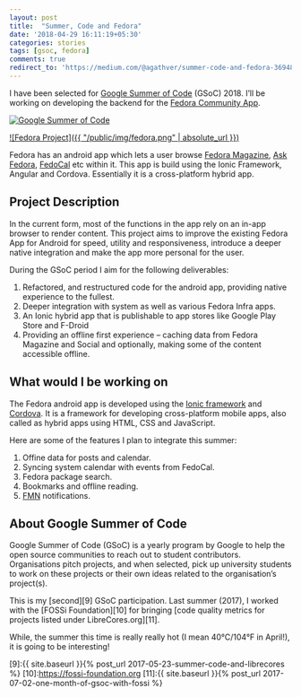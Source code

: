 ```yaml
---
layout: post
title:  "Summer, Code and Fedora"
date: '2018-04-29 16:11:19+05:30'
categories: stories
tags: [gsoc, fedora]
comments: true
redirect_to: 'https://medium.com/@agathver/summer-code-and-fedora-36948753fdf2'
---
```

I have been selected for [Google Summer of Code][1] (GSoC) 2018. I’ll be working on developing the backend for the [Fedora Community App][2].

[![Google Summer of Code](https://developers.google.com/open-source/gsoc/resources/downloads/GSoC-logo-horizontal.svg)](https://summerofcode.withgoogle.com)

[![Fedora Project]({{ "/public/img/fedora.png" | absolute_url }})](http://fedoraproject.org/)

Fedora has an android app which lets a user browse [Fedora Magazine][3], [Ask Fedora][4], [FedoCal][5] etc within it. This app is build using the Ionic Framework, Angular and Cordova. Essentially it is a cross-platform hybrid app.

## Project Description

In the current form, most of the functions in the app rely on an in-app browser to render content. This project aims to improve the existing Fedora App for Android for speed, utility and responsiveness, introduce a deeper native integration and make the app more personal for the user.

During the GSoC period I aim for the following deliverables:

1. Refactored, and restructured code for the android app, providing native experience to the fullest.
2. Deeper integration with system as well as various Fedora Infra apps.
3. An Ionic hybrid app that is publishable to app stores like Google Play Store and F-Droid
4. Providing an offline first experience – caching data from Fedora Magazine and Social and optionally, making some of the content accessible offline.

## What would I be working on

The Fedora android app is developed using the [Ionic framework][6] and [Cordova][7]. It is a framework for developing cross-platform mobile apps, also called as hybrid apps using HTML, CSS and JavaScript.

Here are some of the features I plan to integrate this summer:

1. Offine data for posts and calendar.
2. Syncing system calendar with events from FedoCal.
3. Fedora package search.
4. Bookmarks and offline reading.
5. [FMN][8] notifications.

## About Google Summer of Code

Google Summer of Code (GSoC) is a yearly program by Google to help the open source communities to reach out to student contributors. Organisations pitch projects, and when selected, pick up university students to work on these projects or their own ideas related to the organisation’s project(s).

This is my [second][9] GSoC participation. Last summer (2017), I worked with the [FOSSi Foundation][10] for bringing [code quality metrics for projects listed under LibreCores.org][11].

While, the summer this time is really really hot (I mean 40°C/104°F in April!), it is going to be interesting!

[1]:https://summerofcode.withgoogle.com
[2]:https://pagure.io/Fedora-app
[3]:https://fedoramagazine.org/
[4]:https://ask.fedoraproject.org
[5]:https://apps.fedoraproject.org/calendar/
[6]:http://ionicframework.com/
[7]:https://cordova.apache.org/
[8]:https://apps.fedoraproject.org/notifications
[9]:{{ site.baseurl }}{% post_url 2017-05-23-summer-code-and-librecores %}
[10]:https://fossi-foundation.org
[11]:{{ site.baseurl }}{% post_url 2017-07-02-one-month-of-gsoc-with-fossi %}
